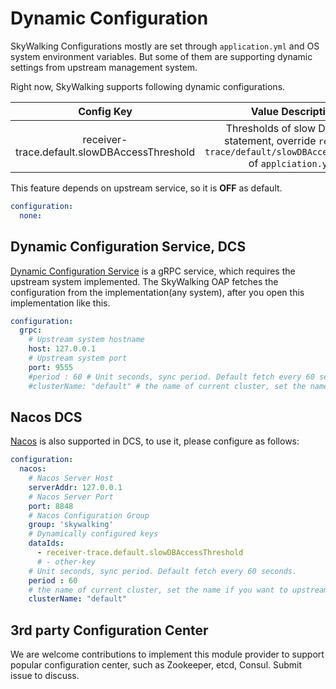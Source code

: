 # Dynamic Configuration
SkyWalking Configurations mostly are set through `application.yml` and OS system environment variables.
But some of them are supporting dynamic settings from upstream management system.

Right now, SkyWalking supports following dynamic configurations.

| Config Key | Value Description | Value Format Example |
|:----:|:----:|:----:|
|receiver-trace.default.slowDBAccessThreshold| Thresholds of slow Database statement, override `receiver-trace/default/slowDBAccessThreshold` of `applciation.yml`. | default:200,mongodb:50|


This feature depends on upstream service, so it is **OFF** as default.
```yaml
configuration:
  none:
```

## Dynamic Configuration Service, DCS
[Dynamic Configuration Service](../../../../oap-server/server-configuration/grpc-configuration-sync/src/main/proto/configuration-service.proto) 
is a gRPC service, which requires the upstream system implemented.
The SkyWalking OAP fetches the configuration from the implementation(any system), after you open this implementation like this.

```yaml
configuration:
  grpc:
    # Upstream system hostname
    host: 127.0.0.1
    # Upstream system port
    port: 9555
    #period : 60 # Unit seconds, sync period. Default fetch every 60 seconds.
    #clusterName: "default" # the name of current cluster, set the name if you want to upstream system known.  
```

## Nacos DCS

[Nacos](https://github.com/alibaba/nacos) is also supported in DCS, to use it, please configure as follows:

```yaml
configuration:
  nacos:
    # Nacos Server Host
    serverAddr: 127.0.0.1
    # Nacos Server Port
    port: 8848
    # Nacos Configuration Group
    group: 'skywalking'
    # Dynamically configured keys
    dataIds:
      - receiver-trace.default.slowDBAccessThreshold
      # - other-key
    # Unit seconds, sync period. Default fetch every 60 seconds.
    period : 60
    # the name of current cluster, set the name if you want to upstream system known.
    clusterName: "default"
```

## 3rd party Configuration Center
We are welcome contributions to implement this module provider to support popular configuration center, 
such as Zookeeper, etcd, Consul. Submit issue to discuss.


